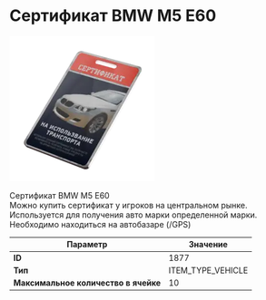 # Сертификат BMW M5 E60

![Item Image](../img/1877.webp?raw=true)

Сертификат BMW M5 E60<br>Можно купить сертификат у игроков на центральном рынке.<br>Используется для получения авто марки определенной марки.<br>Необходимо находиться на автобазаре (/GPS)


| Параметр | Значение |
|----------|----------|
| **ID** | 1877 |
| **Тип** | ITEM_TYPE_VEHICLE |
| **Максимальное количество в ячейке** | 10 |


